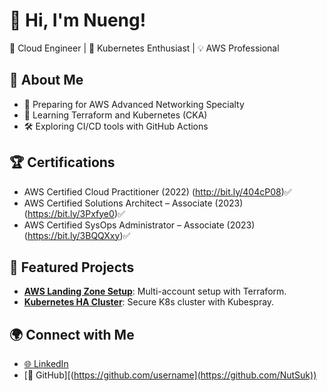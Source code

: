 # 👋 Hi, I'm Nueng!
🚀 Cloud Engineer | 🌟 Kubernetes Enthusiast | 💡 AWS Professional

## 🌟 About Me
- 🎯 Preparing for AWS Advanced Networking Specialty
- 🌱 Learning Terraform and Kubernetes (CKA)
- 🛠️ Exploring CI/CD tools with GitHub Actions

## 🏆 Certifications
- AWS Certified Cloud Practitioner (2022) (http://bit.ly/404cP08)✅
- AWS Certified Solutions Architect – Associate (2023)(https://bit.ly/3Pxfye0)✅
- AWS Certified SysOps Administrator – Associate (2023) (https://bit.ly/3BQQXxy)✅

## 📂 Featured Projects
- **[AWS Landing Zone Setup](#)**: Multi-account setup with Terraform.
- **[Kubernetes HA Cluster](#)**: Secure K8s cluster with Kubespray.

## 🌍 Connect with Me
- [🌐 LinkedIn]([https://linkedin.com/in/username](https://www.linkedin.com/in/nut-sukkee-5390ba220/))
- [📂 GitHub][(https://github.com/username](https://github.com/NutSuk))
